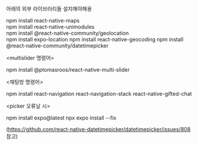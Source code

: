 아래의 외부 라이브러리들 설치해야해용

npm install react-native-maps  
npm install react-native-unimodules  
npm install @react-native-community/geolocation  
npm install expo-location
npm install react-native-geocoding
npm install @react-native-community/datetimepicker

<multislider 명령어>

npm install @ptomasroos/react-native-multi-slider

<채팅방 명령어>

npm install react-navigation react-navigation-stack react-native-gifted-chat

<picker 오류날 시>

npm install expo@latest
npx expo install --fix

(https://github.com/react-native-datetimepicker/datetimepicker/issues/808 참고)

